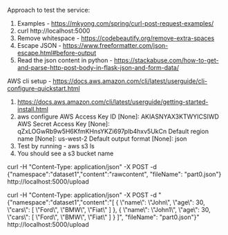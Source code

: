 Approach to test the service:

1. Examples - https://mkyong.com/spring/curl-post-request-examples/ 
2. curl http://localhost:5000
3. Remove whitespace - https://codebeautify.org/remove-extra-spaces
4. Escape JSON - https://www.freeformatter.com/json-escape.html#before-output
5. Read the json content in python - https://stackabuse.com/how-to-get-and-parse-http-post-body-in-flask-json-and-form-data/ 

AWS cli setup - https://docs.aws.amazon.com/cli/latest/userguide/cli-configure-quickstart.html
1. https://docs.aws.amazon.com/cli/latest/userguide/getting-started-install.html 
2. aws configure
AWS Access Key ID [None]: AKIASNYAX3KTWYICSIWD
AWS Secret Access Key [None]: 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
Default region name [None]: us-west-2
Default output format [None]: json
3. Test by running - aws s3 ls
4. You should see a s3 bucket name

curl -H "Content-Type: application/json" -X POST -d {\"namespace\":\"dataset1\",\"content\":\"rawcontent\", \"fileName\": \"part0.json\"} http://localhost:5000/upload

curl -H "Content-Type: application/json" -X POST -d "{\"namespace\":\"dataset1\",\"content\":\"[ { \\\"name\\\": \\\"John\\\", \\\"age\\\": 30, \\\"cars\\\": [ \\\"Ford\\\", \\\"BMW\\\", \\\"Fiat\\\" ] }, { \\\"name\\\": \\\"John1\\\", \\\"age\\\": 30, \\\"cars\\\": [ \\\"Ford\\\", \\\"BMW\\\", \\\"Fiat\\\" ] } ]\", \"fileName\": \"part0.json\"}" http://localhost:5000/upload


